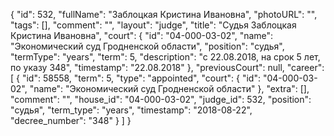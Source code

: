 {
    "id": 532,
    "fullName": "Заблоцкая Кристина Ивановна",
    "photoURL": "",
    "tags": [],
    "comment": "",
    "layout": "judge",
    "title": "Судья Заблоцкая Кристина Ивановна",
    "court": {
        "id": "04-000-03-02",
        "name": "Экономический суд Гродненской области",
        "position": "судья",
        "termType": "years",
        "term": 5,
        "description": "c 22.08.2018, на срок 5 лет, по указу 348",
        "timestamp": "22.08.2018"
    },
    "previousCourt": null,
    "career": [
        {
            "id": 58558,
            "term": 5,
            "type": "appointed",
            "court": {
                "id": "04-000-03-02",
                "name": "Экономический суд Гродненской области"
            },
            "extra": [],
            "comment": "",
            "house_id": "04-000-03-02",
            "judge_id": 532,
            "position": "судья",
            "term_type": "years",
            "timestamp": "2018-08-22",
            "decree_number": "348"
        }
    ]
}